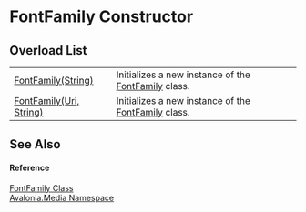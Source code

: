 # FontFamily Constructor


## Overload List
<table>
<tr>
<td><a href="M_Avalonia_Media_FontFamily__ctor">FontFamily(String)</a></td>
<td>Initializes a new instance of the <a href="T_Avalonia_Media_FontFamily">FontFamily</a> class.</td>
</tr>
<tr>
<td><a href="M_Avalonia_Media_FontFamily__ctor_1">FontFamily(Uri, String)</a></td>
<td>Initializes a new instance of the <a href="T_Avalonia_Media_FontFamily">FontFamily</a> class.</td>
</tr>
</table>

## See Also


#### Reference
<a href="T_Avalonia_Media_FontFamily">FontFamily Class</a>  
<a href="N_Avalonia_Media">Avalonia.Media Namespace</a>  
